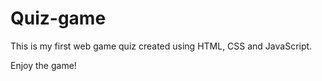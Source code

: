 # Quiz-game
This is my first web game quiz created using HTML, CSS and JavaScript.

Enjoy the game!
